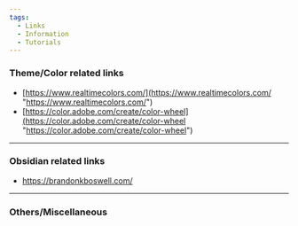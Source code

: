 ```yaml
---
tags:
  - Links
  - Information
  - Tutorials
---
```

### Theme/Color related links
- [https://www.realtimecolors.com/](https://www.realtimecolors.com/ "https://www.realtimecolors.com/")
- [https://color.adobe.com/create/color-wheel](https://color.adobe.com/create/color-wheel "https://color.adobe.com/create/color-wheel")
___
### Obsidian related links
- https://brandonkboswell.com/
___
### Others/Miscellaneous